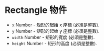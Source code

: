 # Rectangle 物件

* `x` Number - 矩形的起始 x 座標 (必須是整數).
* `y` Number - 矩形的起始 y 座標 (必須是整數).
* `width` Number - 矩形的寬度 (必須是整數).
* `height` Number - 矩形的高度 (必須是整數).
